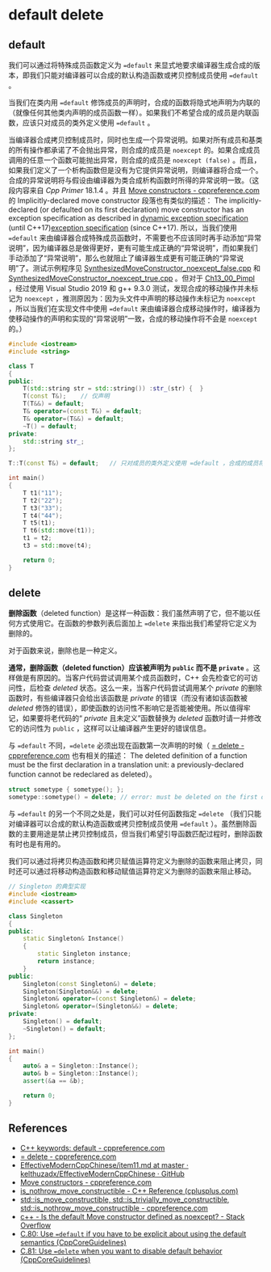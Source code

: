 # default delete

## default

我们可以通过将特殊成员函数定义为 `=default` 来显式地要求编译器生成合成的版本，即我们只能对编译器可以合成的默认构造函数或拷贝控制成员使用 `=default` 。

当我们在类内用 `=default` 修饰成员的声明时，合成的函数将隐式地声明为内联的（就像任何其他类内声明的成员函数一样）。如果我们不希望合成的成员是内联函数，应该只对成员的类外定义使用 `=default` 。

当编译器合成拷贝控制成员时，同时也生成一个异常说明。如果对所有成员和基类的所有操作都承诺了不会抛出异常，则合成的成员是 `noexcept` 的。如果合成成员调用的任意一个函数可能抛出异常，则合成的成员是 `noexcept (false)` 。而且，如果我们定义了一个析构函数但是没有为它提供异常说明，则编译器将合成一个。合成的异常说明将与假设由编译器为类合成析构函数时所得的异常说明一致。（这段内容来自 *Cpp Primer* 18.1.4 。并且 [Move constructors - cppreference.com](https://en.cppreference.com/w/cpp/language/move_constructor) 的 Implicitly-declared move constructor 段落也有类似的描述：  The implicitly-declared (or defaulted on its first declaration) move constructor has an exception specification as described in [dynamic exception specification](https://en.cppreference.com/w/cpp/language/except_spec) (until C++17)[exception specification](https://en.cppreference.com/w/cpp/language/noexcept_spec) (since C++17). 所以，当我们使用 `=default` 来由编译器合成特殊成员函数时，不需要也不应该同时再手动添加“异常说明”，因为编译器总是做得更好，更有可能生成正确的“异常说明”，而如果我们手动添加了“异常说明”，那么也就阻止了编译器生成更有可能正确的“异常说明”了。测试示例程序见 [SynthesizedMoveConstructor_noexcept_false.cpp](./Ch13_01_SynthesizedMoveConstructor_noexcept_false.cpp) 和 [SynthesizedMoveConstructor_noexcept_true.cpp](./Ch13_01_SynthesizedMoveConstructor_noexcept_true.cpp) 。但对于 [Ch13_00_Pimpl](../Ch13_00_Pimpl) ，经过使用 Visual Studio 2019 和 g++ 9.3.0 测试，发现合成的移动操作并未标记为 `noexcept` ，推测原因为：因为头文件中声明的移动操作未标记为 `noexcept` ，所以当我们在实现文件中使用 `=default` 来由编译器合成移动操作时，编译器为使移动操作的声明和实现的“异常说明”一致，合成的移动操作将不会是 `noexcept` 的。）

```cpp
#include <iostream>
#include <string>

class T
{
public:
	T(std::string str = std::string()) :str_(str) {  }
	T(const T&);	// 仅声明
	T(T&&) = default;
	T& operator=(const T&) = default;
	T& operator=(T&&) = default;
	~T() = default;
private:
	std::string str_;
};

T::T(const T&) = default;	// 只对成员的类外定义使用 =default ，合成的成员将是非内联函数

int main()
{
	T t1("11");
	T t2("22");
	T t3("33");
	T t4("44");
	T t5(t1);
	T t6(std::move(t1));
	t1 = t2;
	t3 = std::move(t4);

	return 0;
}
```



## delete

**删除函数**（deleted function）是这样一种函数：我们虽然声明了它，但不能以任何方式使用它。在函数的参数列表后面加上 `=delete` 来指出我们希望将它定义为删除的。

对于函数来说，删除也是一种定义。

**通常，删除函数（deleted function）应该被声明为 `public` 而不是 `private`** 。这样做是有原因的。当客户代码尝试调用某个成员函数时，C++ 会先检查它的可访问性，后检查 *deleted* 状态。这么一来，当客户代码尝试调用某个 *private* 的删除函数时，有些编译器只会给出该函数是 *private* 的错误（而没有诸如该函数被 *deleted* 修饰的错误），即使函数的访问性不影响它是否能被使用。所以值得牢记，如果要将老代码的“ *private* 且未定义”函数替换为 *deleted* 函数时请一并修改它的访问性为 `public` ，这样可以让编译器产生更好的错误信息。

与 `=default` 不同，`=delete` 必须出现在函数第一次声明的时候（ [= delete - cppreference.com](https://en.cppreference.com/w/cpp/language/function#Deleted_functions) 也有相关的描述： The deleted definition of a function must be the first declaration in a translation unit: a previously-declared function cannot be redeclared as deleted）。

```cpp
struct sometype { sometype(); };
sometype::sometype() = delete; // error: must be deleted on the first declaration
```

与 `=default` 的另一个不同之处是，我们可以对任何函数指定 `=delete` （我们只能对编译器可以合成的默认构造函数或拷贝控制成员使用 `=default` ）。虽然删除函数的主要用途是禁止拷贝控制成员，但当我们希望引导函数匹配过程时，删除函数有时也是有用的。

我们可以通过将拷贝构造函数和拷贝赋值运算符定义为删除的函数来阻止拷贝，同时还可以通过将移动构造函数和移动赋值运算符定义为删除的函数来阻止移动。

```cpp
// Singleton 的典型实现
#include <iostream>
#include <cassert>

class Singleton
{
public:
	static Singleton& Instance()
	{
		static Singleton instance;
		return instance;
	}
public:
	Singleton(const Singleton&) = delete;
	Singleton(Singleton&&) = delete;
	Singleton& operator=(const Singleton&) = delete;
	Singleton& operator=(Singleton&&) = delete;
private:
	Singleton() = default;
	~Singleton() = default;
};

int main()
{
	auto& a = Singleton::Instance();
	auto& b = Singleton::Instance();
	assert(&a == &b);

	return 0;
}
```



## References

* [C++ keywords: default - cppreference.com](https://en.cppreference.com/w/cpp/keyword/default)
* [= delete - cppreference.com](https://en.cppreference.com/w/cpp/language/function#Deleted_functions)
* [EffectiveModernCppChinese/item11.md at master · kelthuzadx/EffectiveModernCppChinese · GitHub](https://github.com/kelthuzadx/EffectiveModernCppChinese/blob/master/3.MovingToModernCpp/item11.md)
* [Move constructors - cppreference.com](https://en.cppreference.com/w/cpp/language/move_constructor)
* [is_nothrow_move_constructible - C++ Reference (cplusplus.com)](http://www.cplusplus.com/reference/type_traits/is_nothrow_move_constructible/)
* [std::is_move_constructible, std::is_trivially_move_constructible, std::is_nothrow_move_constructible - cppreference.com](https://en.cppreference.com/w/cpp/types/is_move_constructible)
* [c++ - Is the default Move constructor defined as noexcept? - Stack Overflow](https://stackoverflow.com/questions/18653726/is-the-default-move-constructor-defined-as-noexcept)
* [C.80: Use `=default` if you have to be explicit about using the default semantics (CppCoreGuidelines)](https://github.com/isocpp/CppCoreGuidelines/blob/master/CppCoreGuidelines.md#c80-use-default-if-you-have-to-be-explicit-about-using-the-default-semantics)
* [C.81: Use `=delete` when you want to disable default behavior (CppCoreGuidelines)](https://github.com/isocpp/CppCoreGuidelines/blob/master/CppCoreGuidelines.md#c81-use-delete-when-you-want-to-disable-default-behavior-without-wanting-an-alternative)

